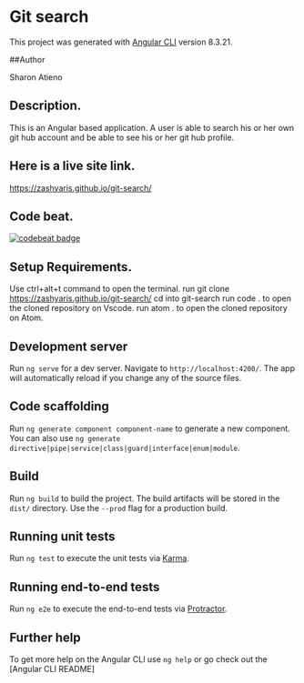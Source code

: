 # Git search

This project was generated with [Angular CLI](https://github.com/angular/angular-cli) version 8.3.21.

##Author

Sharon Atieno

## Description.

This is an Angular based application. A user is able to search his or her own git hub account and be able to see his or her git hub profile. 

## Here is a live site link.
https://zashyaris.github.io/git-search/

## Code beat.
[![codebeat badge](https://codebeat.co/badges/6c7423c8-c203-44bf-b132-ae53ca2e9340)](https://codebeat.co/projects/github-com-zashyaris-git-search-master)

## Setup Requirements.

Use ctrl+alt+t command to open the terminal. run git clone https://zashyaris.github.io/git-search/
 cd into git-search run code . to open the cloned repository on Vscode. run atom . to open the cloned repository on Atom.

## Development server

Run `ng serve` for a dev server. Navigate to `http://localhost:4200/`. The app will automatically reload if you change any of the source files.

## Code scaffolding

Run `ng generate component component-name` to generate a new component. You can also use `ng generate directive|pipe|service|class|guard|interface|enum|module`.

## Build

Run `ng build` to build the project. The build artifacts will be stored in the `dist/` directory. Use the `--prod` flag for a production build.

## Running unit tests

Run `ng test` to execute the unit tests via [Karma](https://karma-runner.github.io).

## Running end-to-end tests

Run `ng e2e` to execute the end-to-end tests via [Protractor](http://www.protractortest.org/).

## Further help

To get more help on the Angular CLI use `ng help` or go check out the [Angular CLI README]
